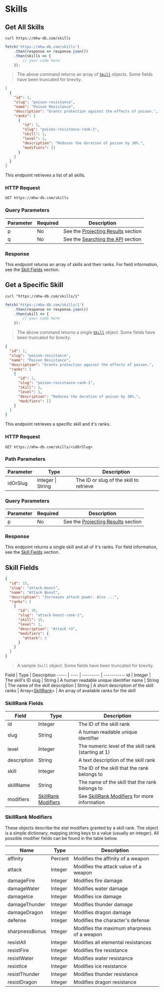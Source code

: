 # Skills
## Get All Skills
```shell
curl https://mhw-db.com/skills
```

```javascript
fetch('https://mhw-db.com/skills')
    .then(response => response.json())
    .then(skills => {
        // your code here
    });
```

> The above command returns an array of [`Skill`](#skill-fields) objects. Some fields have been truncated for brevity.

```json
[
  {
    "id": 1,
    "slug": "poison-resistance",
    "name": "Poison Resistance",
    "description": "Grants protection against the effects of poison.",
    "ranks": [
      {
        "id": 1,
        "slug": "poison-resistance-rank-1",
        "skill": 1,
        "level": 1,
        "description": "Reduces the duration of poison by 30%.",
        "modifiers": []
      }
    ]
  }
]
```

This endpoint retrieves a list of all skills.

### HTTP Request
`GET https://mhw-db.com/skills`

### Query Parameters
Parameter | Required | Description
--------- | -------- | -----------
p | No | See the [Projecting Results](#projecting-results) section
q | No | See the [Searching the API](#searching-the-api) section

### Response
This endpoint returns an array of skills and their ranks. For field information, see the [Skill Fields](#skill-fields) section.

## Get a Specific Skill
```shell
curl "https://mhw-db.com/skills/1"
```

```javascript
fetch('https://mhw-db.com/skills/1')
    .then(response => response.json())
    .then(skill => {
        // your code here
    });
```

> The above command returns a single [`Skill`](#skill-fields) object. Some fields have been truncated for brevity.


```json
{
  "id": 1,
  "slug": "poison-resistance",
  "name": "Poison Resistance",
  "description": "Grants protection against the effects of poison.",
  "ranks": [
    {
      "id": 1,
      "slug": "poison-resistance-rank-1",
      "skill": 1,
      "level": 1,
      "description": "Reduces the duration of poison by 30%.",
      "modifiers": []
    }
  ]
}
```

This endpoint retrieves a specific skill and it's ranks.

### HTTP Request
`GET https://mhw-db.com/skills/<idOrSlug>`

### Path Parameters
Parameter | Type | Description
--------- | ---- | -----------
idOrSlug | Integer &#124; String | The ID or slug of the skill to retrieve

### Query Parameters
Parameter | Required | Description
--------- | -------- | -----------
p | No | See the [Projecting Results](#projecting-results) section

### Response
This endpoint returns a single skill and all of it's ranks. For field information, see the [Skill Fields](#skill-fields) section.

## Skill Fields
```json
{
  "id": 15,
  "slug": "attack-boost",
  "name": "Attack Boost",
  "description": "Increases attack power. Also ...",
  "ranks": [
    {
      "id": 39,
      "slug": "attack-boost-rank-1",
      "skill": 15,
      "level": 1,
      "description": "Attack +3",
      "modifiers": {
        "attack": 3
      }
    }
  ]
}
```

> A sample `Skill` object. Some fields have been truncated for brevity.

Field | Type | Description
----- | ---- | --------- | -----------
id | Integer | The skill's ID
slug | String | A human readable unique identifier
name | String | The name of the skill
description | String | A short description of the skill
ranks | Array&lt;[SkillRank](#skillrank-fields)&gt; | An array of available ranks for the skill

### SkillRank Fields
Field | Type | Description
----- | ---- | -----------
id | Integer | The ID of the skill rank
slug | String | A human readable unique identifier
level | Integer | The numeric level of the skill rank (starting at 1)
description | String | A text description of the skill rank
skill | Integer | The ID of the skill that the rank belongs to
skillName | String | The name of the skill that the rank belongs to
modifiers | [SkillRank Modifiers](#skillrank-modifiers) | See [SkillRank Modifiers](#skillrank-modifiers) for more information

### SkillRank Modifiers
These objects describe the stat modifiers granted by a skill rank. The object is a simple dictionary, mapping string keys
to a value (usually an integer). All possible modifier fields can be found in the table below.

Name | Type | Description
---- | ---- | -----------
affinity | Percent | Modifies the affinity of a weapon
attack | Integer | Modifies the attack value of a weapon
damageFire | Integer | Modifies fire damage
damageWater | Integer | Modifies water damage
damageIce | Integer | Modifies ice damage
damageThunder | Integer | Modifies thunder damage
damageDragon | Integer | Modifies dragon damage
defense | Integer | Modifies the character's defense
sharpnessBonus | Integer | Modifies the maximum sharpness of a weapon
resistAll | Integer | Modifies all elemental resistances
resistFire | Integer | Modifies fire resistance
resistWater | Integer | Modifies water resistance
resistIce | Integer | Modifies ice resistance
resistThunder | Integer | Modifies thunder resistance
resistDragon | Integer | Modifies dragon resistance